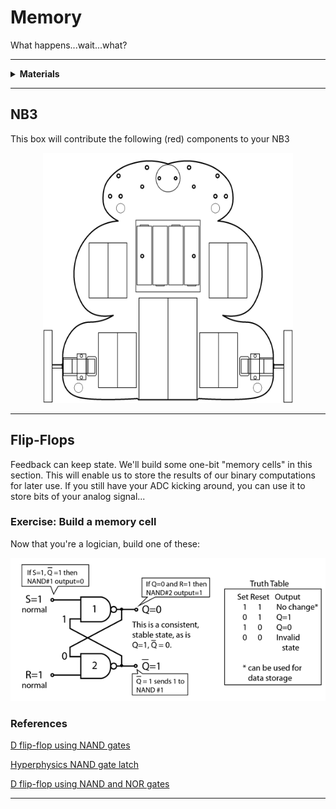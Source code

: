 # Memory

What happens...wait...what?

----

<details><summary><b>Materials</b></summary><p>

Contents|Description| # |Data|Link|
:-------|:----------|:-:|:--:|:--:|
Gate (NAND)|4xNAND gate|2|[-D-](_data/datasheets/NAND_gates.pdf)|[-L-](https://uk.farnell.com/texas-instruments/cd4011be/ic-4000-cmos-4011-dip14-18v/dp/3120113)

</p></details>

----

## NB3

This box will contribute the following (red) components to your NB3

<p align="center">
<img src="_images/NB3_memory.png" alt="NB3 stage" width="400" height="400">
<p>

----

## Flip-Flops

Feedback can keep state. We'll build some one-bit "memory cells" in this section. This will enable us to store the results of our binary computations for later use. If you still have your ADC kicking around, you can use it to store bits of your analog signal...

### Exercise: Build a memory cell

Now that you're a logician, build one of these:

<p align="center">
	<img src="_images/nandlatch.png">
</p>

### References

[D flip-flop using NAND gates](http://www.learningaboutelectronics.com/Articles/D-flip-flop-circuit-with-NAND-gates.php)

[Hyperphysics NAND gate latch](http://hyperphysics.phy-astr.gsu.edu/hbase/Electronic/nandlatch.html)

[D flip-flop using NAND and NOR gates](https://www.dummies.com/programming/electronics/diy-projects/electronics-projects-how-to-build-a-latch-circuit/)

----
